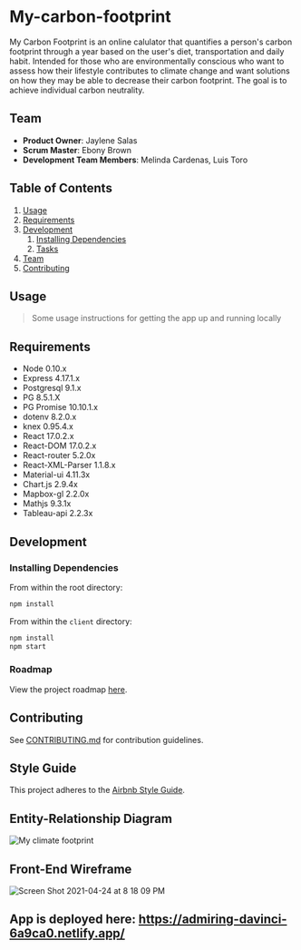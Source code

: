 # My-carbon-footprint

My Carbon Footprint is an online calulator that quantifies a person's carbon footprint through a year based on the user's diet, transportation and daily habit. Intended for those who are environmentally conscious who want to assess how their lifestyle contributes to climate change and want solutions on how they may be able to decrease their carbon footprint. The goal is to achieve individual carbon neutrality. 

## Team

  - __Product Owner__: Jaylene Salas
  - __Scrum Master__: Ebony Brown
  - __Development Team Members__: Melinda Cardenas, Luis Toro

## Table of Contents

1. [Usage](#Usage)
1. [Requirements](#requirements)
1. [Development](#development)
    1. [Installing Dependencies](#installing-dependencies)
    1. [Tasks](#tasks)
1. [Team](#team)
1. [Contributing](#contributing)

## Usage

> Some usage instructions for getting the app up and running locally

## Requirements

- Node 0.10.x
- Express 4.17.1.x
- Postgresql 9.1.x
- PG 8.5.1.X
- PG Promise 10.10.1.x
- dotenv 8.2.0.x
- knex 0.95.4.x
- React 17.0.2.x
- React-DOM 17.0.2.x
- React-router 5.2.0x
- React-XML-Parser 1.1.8.x
- Material-ui 4.11.3x
- Chart.js 2.9.4x
- Mapbox-gl 2.2.0x
- Mathjs 9.3.1x
- Tableau-api 2.2.3x

## Development

### Installing Dependencies

From within the root directory:

```sh
npm install
```

From within the `client` directory:

```sh
npm install
npm start
```

### Roadmap

View the project roadmap [here](https://github.com/my-carbon-tracker/my-carbon-footprint-server/projects/1).


## Contributing

See [CONTRIBUTING.md](CONTRIBUTING.md) for contribution guidelines.


## Style Guide

This project adheres to the [Airbnb Style Guide](https://github.com/airbnb/javascript).

## Entity-Relationship Diagram

![My climate footprint](https://user-images.githubusercontent.com/70560875/114330682-37a0d000-9b10-11eb-848e-813dde025a39.png)

## Front-End Wireframe

![Screen Shot 2021-04-24 at 8 18 09 PM](https://user-images.githubusercontent.com/70560875/115976284-4fc61580-a53a-11eb-88ed-eb0ab3f19f17.png)


## App is deployed here: https://admiring-davinci-6a9ca0.netlify.app/

